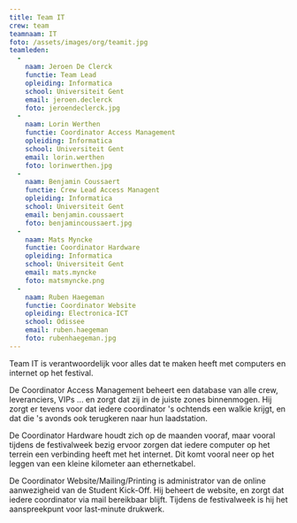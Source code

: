 ```yaml
---
title: Team IT
crew: team
teamnaam: IT
foto: /assets/images/org/teamit.jpg
teamleden:
  -
    naam: Jeroen De Clerck
    functie: Team Lead
    opleiding: Informatica
    school: Universiteit Gent
    email: jeroen.declerck
    foto: jeroendeclerck.jpg
  -
    naam: Lorin Werthen
    functie: Coordinator Access Management
    opleiding: Informatica
    school: Universiteit Gent
    email: lorin.werthen
    foto: lorinwerthen.jpg
  -
    naam: Benjamin Coussaert
    functie: Crew Lead Access Managent
    opleiding: Informatica
    school: Universiteit Gent
    email: benjamin.coussaert
    foto: benjamincoussaert.jpg
  -
    naam: Mats Myncke
    functie: Coordinator Hardware
    opleiding: Informatica
    school: Universiteit Gent
    email: mats.myncke
    foto: matsmyncke.png
  -
    naam: Ruben Haegeman
    functie: Coordinator Website
    opleiding: Electronica-ICT
    school: Odissee
    email: ruben.haegeman
    foto: rubenhaegeman.jpg
---
```


Team IT is verantwoordelijk voor alles dat te maken heeft met computers en internet op het festival.

De Coordinator Access Management beheert een database van alle crew, leveranciers, VIPs ... en zorgt dat zij in de juiste zones binnenmogen. Hij zorgt er tevens voor dat iedere coordinator 's ochtends een walkie krijgt, en dat die 's avonds ook terugkeren naar hun laadstation.

De Coordinator Hardware houdt zich op de maanden vooraf, maar vooral tijdens de festivalweek bezig ervoor zorgen dat iedere computer op het terrein een verbinding heeft met het internet. Dit komt vooral neer op het leggen van een kleine kilometer aan ethernetkabel.

De Coordinator Website/Mailing/Printing is administrator van de online aanwezigheid van de Student Kick-Off. Hij beheert de website, en zorgt dat iedere coordinator via mail bereikbaar blijft. Tijdens de festivalweek is hij het aanspreekpunt voor last-minute drukwerk.

